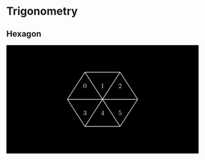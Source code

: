 # Trigonometry
## Hexagon
[![Video Alt Text](/Media/Images/hexagon.png)](/Media/Videos/hexagon.mp4)
